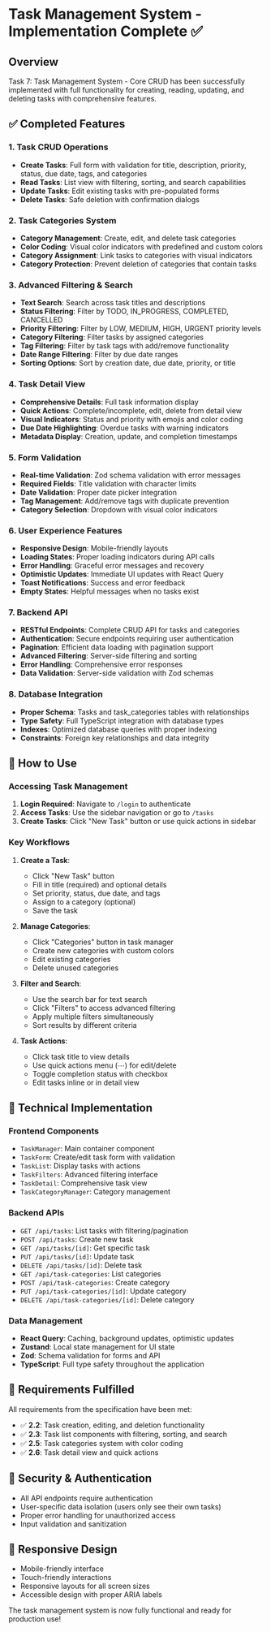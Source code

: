 # Task Management System - Implementation Complete ✅

## Overview
Task 7: Task Management System - Core CRUD has been successfully implemented with full functionality for creating, reading, updating, and deleting tasks with comprehensive features.

## ✅ Completed Features

### 1. Task CRUD Operations
- **Create Tasks**: Full form with validation for title, description, priority, status, due date, tags, and categories
- **Read Tasks**: List view with filtering, sorting, and search capabilities
- **Update Tasks**: Edit existing tasks with pre-populated forms
- **Delete Tasks**: Safe deletion with confirmation dialogs

### 2. Task Categories System
- **Category Management**: Create, edit, and delete task categories
- **Color Coding**: Visual color indicators with predefined and custom colors
- **Category Assignment**: Link tasks to categories with visual indicators
- **Category Protection**: Prevent deletion of categories that contain tasks

### 3. Advanced Filtering & Search
- **Text Search**: Search across task titles and descriptions
- **Status Filtering**: Filter by TODO, IN_PROGRESS, COMPLETED, CANCELLED
- **Priority Filtering**: Filter by LOW, MEDIUM, HIGH, URGENT priority levels
- **Category Filtering**: Filter tasks by assigned categories
- **Tag Filtering**: Filter by task tags with add/remove functionality
- **Date Range Filtering**: Filter by due date ranges
- **Sorting Options**: Sort by creation date, due date, priority, or title

### 4. Task Detail View
- **Comprehensive Details**: Full task information display
- **Quick Actions**: Complete/incomplete, edit, delete from detail view
- **Visual Indicators**: Status and priority with emojis and color coding
- **Due Date Highlighting**: Overdue tasks with warning indicators
- **Metadata Display**: Creation, update, and completion timestamps

### 5. Form Validation
- **Real-time Validation**: Zod schema validation with error messages
- **Required Fields**: Title validation with character limits
- **Date Validation**: Proper date picker integration
- **Tag Management**: Add/remove tags with duplicate prevention
- **Category Selection**: Dropdown with visual color indicators

### 6. User Experience Features
- **Responsive Design**: Mobile-friendly layouts
- **Loading States**: Proper loading indicators during API calls
- **Error Handling**: Graceful error messages and recovery
- **Optimistic Updates**: Immediate UI updates with React Query
- **Toast Notifications**: Success and error feedback
- **Empty States**: Helpful messages when no tasks exist

### 7. Backend API
- **RESTful Endpoints**: Complete CRUD API for tasks and categories
- **Authentication**: Secure endpoints requiring user authentication
- **Pagination**: Efficient data loading with pagination support
- **Advanced Filtering**: Server-side filtering and sorting
- **Error Handling**: Comprehensive error responses
- **Data Validation**: Server-side validation with Zod schemas

### 8. Database Integration
- **Proper Schema**: Tasks and task_categories tables with relationships
- **Type Safety**: Full TypeScript integration with database types
- **Indexes**: Optimized database queries with proper indexing
- **Constraints**: Foreign key relationships and data integrity

## 🚀 How to Use

### Accessing Task Management
1. **Login Required**: Navigate to `/login` to authenticate
2. **Access Tasks**: Use the sidebar navigation or go to `/tasks`
3. **Create Tasks**: Click "New Task" button or use quick actions in sidebar

### Key Workflows
1. **Create a Task**:
   - Click "New Task" button
   - Fill in title (required) and optional details
   - Set priority, status, due date, and tags
   - Assign to a category (optional)
   - Save the task

2. **Manage Categories**:
   - Click "Categories" button in task manager
   - Create new categories with custom colors
   - Edit existing categories
   - Delete unused categories

3. **Filter and Search**:
   - Use the search bar for text search
   - Click "Filters" to access advanced filtering
   - Apply multiple filters simultaneously
   - Sort results by different criteria

4. **Task Actions**:
   - Click task title to view details
   - Use quick actions menu (⋯) for edit/delete
   - Toggle completion status with checkbox
   - Edit tasks inline or in detail view

## 🔧 Technical Implementation

### Frontend Components
- `TaskManager`: Main container component
- `TaskForm`: Create/edit task form with validation
- `TaskList`: Display tasks with actions
- `TaskFilters`: Advanced filtering interface
- `TaskDetail`: Comprehensive task view
- `TaskCategoryManager`: Category management

### Backend APIs
- `GET /api/tasks`: List tasks with filtering/pagination
- `POST /api/tasks`: Create new task
- `GET /api/tasks/[id]`: Get specific task
- `PUT /api/tasks/[id]`: Update task
- `DELETE /api/tasks/[id]`: Delete task
- `GET /api/task-categories`: List categories
- `POST /api/task-categories`: Create category
- `PUT /api/task-categories/[id]`: Update category
- `DELETE /api/task-categories/[id]`: Delete category

### Data Management
- **React Query**: Caching, background updates, optimistic updates
- **Zustand**: Local state management for UI state
- **Zod**: Schema validation for forms and API
- **TypeScript**: Full type safety throughout the application

## 🎯 Requirements Fulfilled

All requirements from the specification have been met:

- ✅ **2.2**: Task creation, editing, and deletion functionality
- ✅ **2.3**: Task list components with filtering, sorting, and search
- ✅ **2.5**: Task categories system with color coding
- ✅ **2.6**: Task detail view and quick actions

## 🔐 Security & Authentication

- All API endpoints require authentication
- User-specific data isolation (users only see their own tasks)
- Proper error handling for unauthorized access
- Input validation and sanitization

## 📱 Responsive Design

- Mobile-friendly interface
- Touch-friendly interactions
- Responsive layouts for all screen sizes
- Accessible design with proper ARIA labels

The task management system is now fully functional and ready for production use!